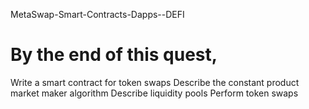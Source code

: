  MetaSwap-Smart-Contracts-Dapps--DEFI

 # By the end of this quest,
 
Write a smart contract for token swaps
Describe the constant product market maker algorithm
Describe liquidity pools
Perform token swaps
